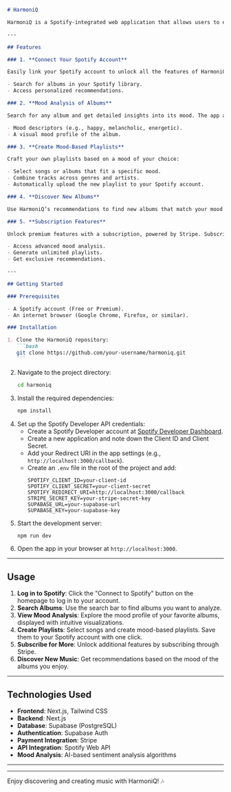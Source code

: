 ````markdown
# HarmoniQ

HarmoniQ is a Spotify-integrated web application that allows users to explore the mood of their favorite albums, create mood-based playlists, and upload them directly to their Spotify account. With HarmoniQ, music lovers can seamlessly connect their emotions to their music library and discover new ways to enjoy their favorite tunes.

---

## Features

### 1. **Connect Your Spotify Account**

Easily link your Spotify account to unlock all the features of HarmoniQ. Once connected, you can:

- Search for albums in your Spotify library.
- Access personalized recommendations.

### 2. **Mood Analysis of Albums**

Search for any album and get detailed insights into its mood. The app analyzes the emotional tone of the album using advanced AI models and Spotify’s track data to provide:

- Mood descriptors (e.g., happy, melancholic, energetic).
- A visual mood profile of the album.

### 3. **Create Mood-Based Playlists**

Craft your own playlists based on a mood of your choice:

- Select songs or albums that fit a specific mood.
- Combine tracks across genres and artists.
- Automatically upload the new playlist to your Spotify account.

### 4. **Discover New Albums**

Use HarmoniQ’s recommendations to find new albums that match your mood or expand your musical taste.

### 5. **Subscription Features**

Unlock premium features with a subscription, powered by Stripe. Subscribers can:

- Access advanced mood analysis.
- Generate unlimited playlists.
- Get exclusive recommendations.

---

## Getting Started

### Prerequisites

- A Spotify account (Free or Premium).
- An internet browser (Google Chrome, Firefox, or similar).

### Installation

1. Clone the HarmoniQ repository:
   ```bash
   git clone https://github.com/your-username/harmoniq.git
   ```
````

2. Navigate to the project directory:
   ```bash
   cd harmoniq
   ```
3. Install the required dependencies:
   ```bash
   npm install
   ```
4. Set up the Spotify Developer API credentials:
   - Create a Spotify Developer account at [Spotify Developer Dashboard](https://developer.spotify.com/dashboard/).
   - Create a new application and note down the Client ID and Client Secret.
   - Add your Redirect URI in the app settings (e.g., `http://localhost:3000/callback`).
   - Create an `.env` file in the root of the project and add:
     ```env
     SPOTIFY_CLIENT_ID=your-client-id
     SPOTIFY_CLIENT_SECRET=your-client-secret
     SPOTIFY_REDIRECT_URI=http://localhost:3000/callback
     STRIPE_SECRET_KEY=your-stripe-secret-key
     SUPABASE_URL=your-supabase-url
     SUPABASE_KEY=your-supabase-key
     ```
5. Start the development server:
   ```bash
   npm run dev
   ```
6. Open the app in your browser at `http://localhost:3000`.

---

## Usage

1. **Log in to Spotify**: Click the "Connect to Spotify" button on the homepage to log in to your account.
2. **Search Albums**: Use the search bar to find albums you want to analyze.
3. **View Mood Analysis**: Explore the mood profile of your favorite albums, displayed with intuitive visualizations.
4. **Create Playlists**: Select songs and create mood-based playlists. Save them to your Spotify account with one click.
5. **Subscribe for More**: Unlock additional features by subscribing through Stripe.
6. **Discover New Music**: Get recommendations based on the mood of the albums you enjoy.

---

## Technologies Used

- **Frontend**: Next.js, Tailwind CSS
- **Backend**: Next.js
- **Database**: Supabase (PostgreSQL)
- **Authentication**: Supabase Auth
- **Payment Integration**: Stripe
- **API Integration**: Spotify Web API
- **Mood Analysis**: AI-based sentiment analysis algorithms

---

---

Enjoy discovering and creating music with HarmoniQ! 🎶

```

```
